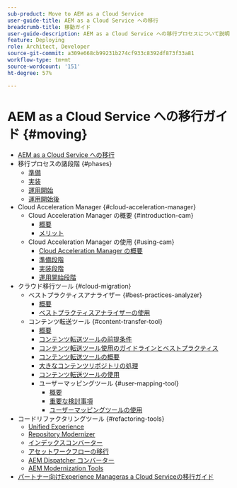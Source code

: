 ```yaml
---
sub-product: Move to AEM as a Cloud Service
user-guide-title: AEM as a Cloud Service への移行
breadcrumb-title: 移動ガイド
user-guide-description: AEM as a Cloud Service への移行プロセスについて説明します。
feature: Deploying
role: Architect, Developer
source-git-commit: a309e668cb99231b274cf933c8392df873f33a81
workflow-type: tm+mt
source-wordcount: '151'
ht-degree: 57%

---
```



# AEM as a Cloud Service への移行ガイド {#moving}

+ [AEM as a Cloud Service への移行](/help/move-to-cloud-service/home.md)
+ 移行プロセスの諸段階 {#phases}
   + [準備](/help/move-to-cloud-service/migration-readiness.md)
   + [実装](/help/move-to-cloud-service/migration-implementation.md)
   + [運用開始](/help/move-to-cloud-service/migration-go-live.md)
   + [運用開始後](/help/move-to-cloud-service/migration-post-go-live.md)
+ Cloud Acceleration Manager {#cloud-acceleration-manager}
   + Cloud Acceleration Manager の概要 {#introduction-cam}
      + [概要](/help/move-to-cloud-service/cloud-acceleration-manager/introduction/overview-cam.md)
      + [メリット](/help/move-to-cloud-service/cloud-acceleration-manager/introduction/benefits-cam.md)
   + Cloud Acceleration Manager の使用 {#using-cam}
      + [Cloud Acceleration Manager の概要](/help/move-to-cloud-service/cloud-acceleration-manager/using-cam/getting-started-cam.md)
      + [準備段階](/help/move-to-cloud-service/cloud-acceleration-manager/using-cam/cam-readiness-phase.md)
      + [実装段階](/help/move-to-cloud-service/cloud-acceleration-manager/using-cam/cam-implementation-phase.md)
      + [運用開始段階](/help/move-to-cloud-service/cloud-acceleration-manager/using-cam/cam-golive-phase.md)
+ クラウド移行ツール {#cloud-migration}
   + ベストプラクティスアナライザー {#best-practices-analyzer}
      + [概要](/help/move-to-cloud-service/best-practices-analyzer/overview-best-practices-analyzer.md)
      + [ベストプラクティスアナライザーの使用](/help/move-to-cloud-service/best-practices-analyzer/using-best-practices-analyzer.md)
   + コンテンツ転送ツール {#content-transfer-tool}
      + [概要](/help/move-to-cloud-service/content-transfer-tool/using-content-transfer-tool/overview-content-transfer-tool.md)
      + [コンテンツ転送ツールの前提条件](/help/move-to-cloud-service/content-transfer-tool/using-content-transfer-tool/prerequisites-content-transfer-tool.md)
      + [コンテンツ転送ツール使用のガイドラインとベストプラクティス](/help/move-to-cloud-service/content-transfer-tool/using-content-transfer-tool/guidelines-best-practices-content-transfer-tool.md)
      + [コンテンツ転送ツールの概要](/help/move-to-cloud-service/content-transfer-tool/using-content-transfer-tool/gettting-started-content-transfer-tool.md)
      + [大きなコンテンツリポジトリの処理](/help/move-to-cloud-service/content-transfer-tool/using-content-transfer-tool/handling-large-content-repositories.md)
      + [コンテンツ転送ツールの使用](/help/move-to-cloud-service/content-transfer-tool/using-content-transfer-tool.md)
      + ユーザーマッピングツール {#user-mapping-tool}
         + [概要](/help/move-to-cloud-service/content-transfer-tool/user-mapping-tool/overview-user-mapping-tool.md)
         + [重要な検討事項](/help/move-to-cloud-service/content-transfer-tool/user-mapping-tool/considerations-user-mapping-tool.md)
         + [ユーザーマッピングツールの使用](/help/move-to-cloud-service/content-transfer-tool/user-mapping-tool/using-user-mapping-tool.md)
+ コードリファクタリングツール {#refactoring-tools}
   + [Unified Experience](/help/move-to-cloud-service/unified-experience.md)
   + [Repository Modernizer](/help/move-to-cloud-service/refactoring-tools/repo-modernizer.md)
   + [インデックスコンバーター](/help/move-to-cloud-service/refactoring-tools/index-converter.md)
   + [アセットワークフローの移行](/help/move-to-cloud-service/moving-to-aem-assets/asset-workflow-migration-tool.md)
   + [AEM Dispatcher コンバーター](/help/move-to-cloud-service/refactoring-tools/dispatcher-transformation-utility-tools.md)
   + [AEM Modernization Tools](/help/move-to-cloud-service/refactoring-tools/aem-modernization-tools.md)
+ [パートナー向けExperience Manageras a Cloud Serviceの移行ガイド](/help/move-to-cloud-service/getting-started.md)
